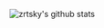 ![zrtsky's github stats](https://github-readme-stats.vercel.app/api?username=zrtsky&count_private=true&show_icons=true&hide=prs,contribs,stars)
